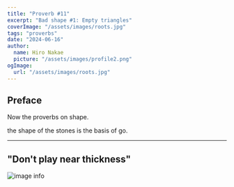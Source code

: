 ```yaml
---
title: "Proverb #11"
excerpt: "Bad shape #1: Empty triangles"
coverImage: "/assets/images/roots.jpg"
tags: "proverbs"
date: "2024-06-16"
author:
  name: Hiro Nakae
  picture: "/assets/images/profile2.png"
ogImage:
  url: "/assets/images/roots.jpg"
---
```


## Preface

Now the proverbs on shape.

the shape of the stones is the basis of go.

---

## "Don't play near thickness"

![image info](/assets/blog/proverb19/DontApproachThickness.PNG)
